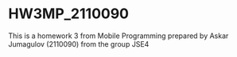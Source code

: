 # HW3MP_2110090
This is a homework 3 from Mobile Programming prepared by Askar Jumagulov (2110090) from the group JSE4
